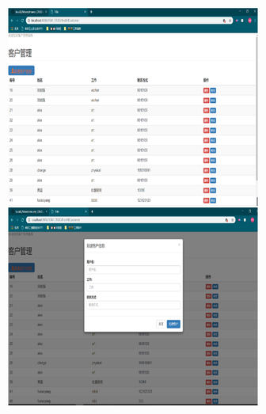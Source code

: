 
<img src="https://github.com/fuxiaoyangAlex/JavaEE/blob/master/picture/MAVEN_CRUD/AllCustomer.png" width=850 height=400>

<img src="https://github.com/fuxiaoyangAlex/JavaEE/blob/master/picture/MAVEN_CRUD/creatCustomer.png" width=850 height=400>
